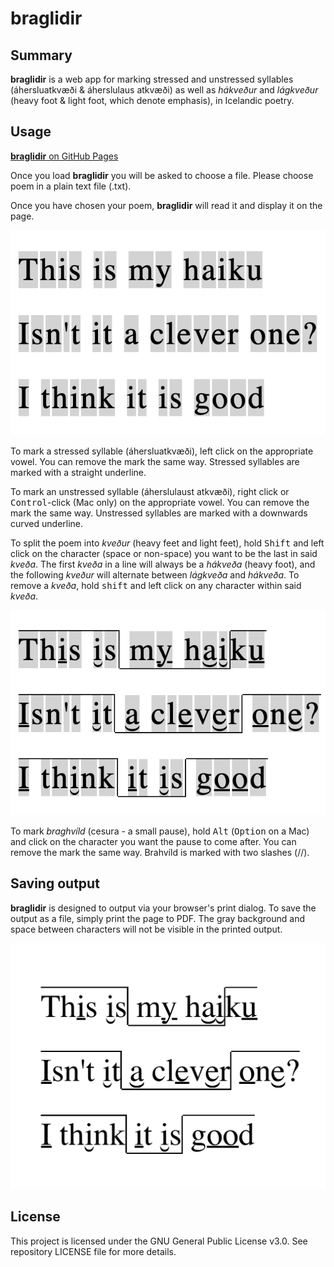 # braglidir

## Summary

**braglidir** is a web app for marking stressed and unstressed syllables (áhersluatkvæði & áherslulaus atkvæði) as well as *hákveður* and *lágkveður* (heavy foot & light foot, which denote emphasis), in Icelandic poetry.

## Usage

[**braglidir** on GitHub Pages](https://reyniraron.github.io/braglidir)

Once you load **braglidir** you will be asked to choose a file. Please choose poem in a plain text file (.txt).

Once you have chosen your poem, **braglidir** will read it and display it on the page.

![My awesome haiku](img/unedited.png)

To mark a stressed syllable (áhersluatkvæði), left click on the appropriate vowel. You can remove the mark the same way. Stressed syllables are marked with a straight underline.

To mark an unstressed syllable (áherslulaust atkvæði), right click or <kbd>Control</kbd>-click (Mac only) on the appropriate vowel.
You can remove the mark the same way. Unstressed syllables are marked with a downwards curved underline.

To split the poem into *kveður* (heavy feet and light feet), hold <kbd>Shift</kbd> and left click on the character (space or non-space) you want to be the last in said *kveða*. The first *kveða* in a line will always be a *hákveða* (heavy foot), and the following *kveður* will alternate between *lágkveða* and *hákveða*. To remove a *kveða*, hold <kbd>shift</kbd> and left click on any character within said *kveða*.

![My awesome haiku, properly marked up](img/edited.png)

To mark *braghvíld* (cesura - a small pause), hold <kbd>Alt</kbd> (<kbd>Option</kbd> on a Mac) and click on the character you want the pause to come after. You can remove the mark the same way. Brahvíld is marked with two slashes (//).

## Saving output

**braglidir** is designed to output via your browser's print dialog. To save the output as a file, simply print the page to PDF. The gray background and space between characters will not be visible in the printed output.

![My awesome haiku, properly marked up and printed to a PDF](img/pdf-output.png)

## License

This project is licensed under the GNU General Public License v3.0. See repository LICENSE file for more details.

